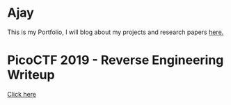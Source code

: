 # Ajay
This is my Portfolio, I will blog about my projects and research papers 
<a href="https://ajay-raj-s.github.io">here.</a>
<br>
# PicoCTF 2019 - Reverse Engineering Writeup
<a href="https://ajay-raj-s.github.io/vault-series-blog/valut-training/vault-training-index.html">Click here</a>
